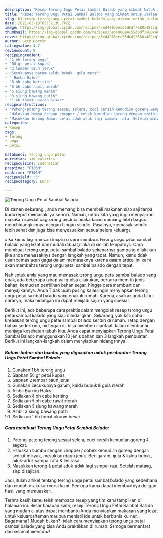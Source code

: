 ```yaml
---
description: "Resep Terong Ungu Petai Sambal Balado yang nikmat Untuk Jualan"
title: "Resep Terong Ungu Petai Sambal Balado yang nikmat Untuk Jualan"
slug: 61-resep-terong-ungu-petai-sambal-balado-yang-nikmat-untuk-jualan
date: 2021-03-19T05:52:30.707Z
image: https://img-global.cpcdn.com/recipes/5ed4986eec55d6df/680x482cq70/terong-ungu-petai-sambal-balado-foto-resep-utama.jpg
thumbnail: https://img-global.cpcdn.com/recipes/5ed4986eec55d6df/680x482cq70/terong-ungu-petai-sambal-balado-foto-resep-utama.jpg
cover: https://img-global.cpcdn.com/recipes/5ed4986eec55d6df/680x482cq70/terong-ungu-petai-sambal-balado-foto-resep-utama.jpg
author: Seth Horton
ratingvalue: 4.7
reviewcount: 8
recipeingredient:
- "1 bh terong ungu"
- "50 gr petai kupas"
- "2 lembar daun jeruk"
- "Secukupnya garam kaldu bubuk  gula merah"
- " Bumbu Halus"
- "8 bh cabe keriting"
- "5 bh cabe rawit merah"
- "5 siung bawang merah"
- "3 siung bawang putih"
- "1 bh tomat ukuran besar"
recipeinstructions:
- "Potong-potong terong sesuai selera, cuci bersih kemudian goreng &amp; angkat."
- "Haluskan bumbu dengan chopper / cobek kemudian goreng dengan sedikit minyak, masukkan daun jeruk. Beri garam, gula &amp; kaldu bubuk, aduk-aduk sampai rata &amp; tes rasa."
- "Masukkan terong &amp; petai aduk-aduk lagi sampai rata. Setelah matang, siap disajikan."
categories:
- Resep
tags:
- terong
- ungu
- petai

katakunci: terong ungu petai 
nutrition: 145 calories
recipecuisine: Indonesian
preptime: "PT26M"
cooktime: "PT46M"
recipeyield: "3"
recipecategory: Lunch

---
```



![Terong Ungu Petai Sambal Balado](https://img-global.cpcdn.com/recipes/5ed4986eec55d6df/680x482cq70/terong-ungu-petai-sambal-balado-foto-resep-utama.jpg)

Di zaman  sekarang , anda memang bisa membeli makanan siap saji tanpa kudu repot memasaknya sendiri. Namun, untuk kita yang ingin menyajikan masakan special bagi orang tercinta, maka kamu memang lebih bagus menghidangkannya dengan tangan sendiri. Pasalnya, memasak sendiri lebih sehat dan juga bisa menyesuaikan sesuai selera keluarga.

Jika kamu lagi mencari inspirasi cara membuat terong ungu petai sambal balado yang lezat dan mudah dibuat,maka di sinilah tempatnya. Cara membuat terong ungu petai sambal balado  sebenarnya gampang dilakukan jika anda memasaknya dengan langkah yang tepat. Namun, kamu tidak usah cemas akan gagal dalam memasaknya 
karena dalam artikel ini kami akan membahas terong ungu petai sambal balado dengan tepat.  



Nah untuk anda yang mau memasak terong ungu petai sambal balado yang enak, ada beberapa tahap yang bisa dilakukan, pertama memilih jenis bahan, kemudian pemilihan bahan segar, hingga cara membuat dan menyajikannya. Anda Tidak usah pusing kalau ingin menyiapkan terong ungu petai sambal balado yang enak di rumah. Karena, asalkan anda  tahu caranya, maka hidangan ini dapat menjadi sajian yang spesial.

Berikut ini, ada beberapa cara praktis  dalam mengolah resep terong ungu petai sambal balado yang siap dihidangkan. Sekarang, yuk kita coba kreasikan terong ungu petai sambal balado sendiri di rumah. Tetap dengan bahan sederhana, hidangan ini bisa memberi manfaat dalam membantu menjaga kesehatan tubuh kita. Anda dapat menyiapkan Terong Ungu Petai Sambal Balado menggunakan 10 jenis bahan dan 3 langkah pembuatan. Berikut ini langkah-langkah dalam menyiapkan hidangannya.

<!--inarticleads1-->

##### Bahan-bahan dan bumbu yang digunakan untuk pembuatan Terong Ungu Petai Sambal Balado:

1. Gunakan 1 bh terong ungu
1. Siapkan 50 gr petai kupas
1. Siapkan 2 lembar daun jeruk
1. Gunakan Secukupnya garam, kaldu bubuk &amp; gula merah
1. Ambil  Bumbu Halus
1. Sediakan 8 bh cabe keriting
1. Sediakan 5 bh cabe rawit merah
1. Sediakan 5 siung bawang merah
1. Ambil 3 siung bawang putih
1. Sediakan 1 bh tomat ukuran besar




<!--inarticleads2-->

##### Cara membuat Terong Ungu Petai Sambal Balado:

1. Potong-potong terong sesuai selera, cuci bersih kemudian goreng &amp; angkat.
1. Haluskan bumbu dengan chopper / cobek kemudian goreng dengan sedikit minyak, masukkan daun jeruk. Beri garam, gula &amp; kaldu bubuk, aduk-aduk sampai rata &amp; tes rasa.
1. Masukkan terong &amp; petai aduk-aduk lagi sampai rata. Setelah matang, siap disajikan.




Jadi, itulah artikel tentang  terong ungu petai sambal balado  yang sederhana dan mudah dilakukan versi kami. Semoga kamu dapat membuatnya dengan hasil yang memuaskan. 

Terima kasih kamu telah membaca resep yang tim kami tampilkan di halaman ini. Besar harapan kami, resep  Terong Ungu Petai Sambal Balado yang mudah di atas dapat membantu Anda menyiapkan makanan yang lezat untuk keluarga/teman maupun menjadi ide untuk berbisnis kuliner. Bagaimana? Mudah bukan? Itulah cara menyiapkan terong ungu petai sambal balado yang bisa Anda praktikkan di rumah. Semoga bermanfaat dan selamat mencoba!


